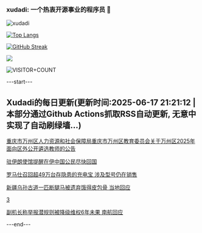 ### xudadi: 一个热衷开源事业的程序员 👋

![xudadi](https://github-readme-stats-git-masterorgs-github-readme-stats-team.vercel.app/api?username=xudadi)

[![Top Langs](https://github-readme-stats.vercel.app/api/top-langs/?username=xudadi)](https://github.com/anuraghazra/github-readme-stats)

[![GitHub Streak](https://streak-stats.demolab.com?user=xudadi&locale=zh_Hans)](https://git.io/streak-stats)

![](https://raw.githubusercontent.com/xudadi/xudadi/main/assets/github-contribution-grid-snake.svg)

![VISITOR+COUNT](https://komarev.com/ghpvc/?username=xudadi&label=VISITOR+COUNT)


---start---

## Xudadi的每日更新(更新时间:2025-06-17 21:21:12 | 本部分通过Github Actions抓取RSS自动更新, 无意中实现了自动刷绿墙...)

[重庆市万州区人力资源和社会保障局重庆市万州区教育委员会关于万州区2025年面向区外公开遴选教师的公告](https://www.gongkaoleida.com/article/2457669)

[驻伊朗使馆提醒在伊中国公民尽快回国](https://m.163.com/news/article/K299DP7L0514R9OJ.html)

[罗马仕召回超49万台存隐患的充电宝 涉及型号仍在销售](https://m.163.com/news/article/K295V9ES0514D3UH.html)

[新疆乌孙古道一匹断腿马被遗弃饿得皮包骨 当地回应](https://m.163.com/news/article/K292QJB1053469M5.html)

[3](https://m.163.com/touch/news/sub/domestic)

[副机长称举报潜规则被降级维权6年未果 南航回应](https://m.163.com/news/article/K2946P6605561G0D.html)

---end---
